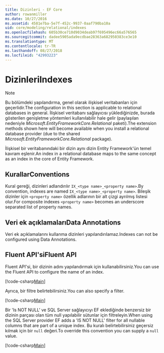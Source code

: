 ```yaml
---
title: Dizinleri - EF Core
author: rowanmiller
ms.date: 10/27/2016
ms.assetid: 4581e7ba-5e7f-452c-9937-0aaf790ba10a
uid: core/modeling/relational/indexes
ms.openlocfilehash: 605b30ce710d9034deab97f695496ec66a576565
ms.sourcegitcommit: dadee5905ada9ecdbae28363a682950383ce3e10
ms.translationtype: MT
ms.contentlocale: tr-TR
ms.lasthandoff: 08/27/2018
ms.locfileid: "42993223"
---
```

# <a name="indexes"></a><span data-ttu-id="5fdc5-102">Dizinleri</span><span class="sxs-lookup"><span data-stu-id="5fdc5-102">Indexes</span></span>

> [!NOTE]  
> <span data-ttu-id="5fdc5-103">Bu bölümdeki yapılandırma, genel olarak ilişkisel veritabanları için geçerlidir.</span><span class="sxs-lookup"><span data-stu-id="5fdc5-103">The configuration in this section is applicable to relational databases in general.</span></span> <span data-ttu-id="5fdc5-104">İlişkisel veritabanı sağlayıcısı yüklediğinizde, burada gösterilen genişletme yöntemleri kullanılabilir hale gelir (paylaşılan nedeniyle *Microsoft.EntityFrameworkCore.Relational* paketi).</span><span class="sxs-lookup"><span data-stu-id="5fdc5-104">The extension methods shown here will become available when you install a relational database provider (due to the shared *Microsoft.EntityFrameworkCore.Relational* package).</span></span>

<span data-ttu-id="5fdc5-105">İlişkisel bir veritabanındaki bir dizin aynı dizin Entity Framework'ün temel kavram eşlenir.</span><span class="sxs-lookup"><span data-stu-id="5fdc5-105">An index in a relational database maps to the same concept as an index in the core of Entity Framework.</span></span>

## <a name="conventions"></a><span data-ttu-id="5fdc5-106">Kurallar</span><span class="sxs-lookup"><span data-stu-id="5fdc5-106">Conventions</span></span>

<span data-ttu-id="5fdc5-107">Kural gereği, dizinleri adlandırılır `IX_<type name>_<property name>`.</span><span class="sxs-lookup"><span data-stu-id="5fdc5-107">By convention, indexes are named `IX_<type name>_<property name>`.</span></span> <span data-ttu-id="5fdc5-108">Bileşik dizinler için `<property name>` özellik adlarının bir alt çizgi ayrılmış listesi olur.</span><span class="sxs-lookup"><span data-stu-id="5fdc5-108">For composite indexes `<property name>` becomes an underscore separated list of property names.</span></span>

## <a name="data-annotations"></a><span data-ttu-id="5fdc5-109">Veri ek açıklamaları</span><span class="sxs-lookup"><span data-stu-id="5fdc5-109">Data Annotations</span></span>

<span data-ttu-id="5fdc5-110">Veri ek açıklamalarını kullanma dizinleri yapılandırılamaz.</span><span class="sxs-lookup"><span data-stu-id="5fdc5-110">Indexes can not be configured using Data Annotations.</span></span>

## <a name="fluent-api"></a><span data-ttu-id="5fdc5-111">Fluent API'si</span><span class="sxs-lookup"><span data-stu-id="5fdc5-111">Fluent API</span></span>

<span data-ttu-id="5fdc5-112">Fluent API'si, bir dizinin adını yapılandırmak için kullanabilirsiniz.</span><span class="sxs-lookup"><span data-stu-id="5fdc5-112">You can use the Fluent API to configure the name of an index.</span></span>

[!code-csharp[Main](../../../../samples/core/Modeling/FluentAPI/Samples/Relational/IndexName.cs?name=Model&highlight=9)]

<span data-ttu-id="5fdc5-113">Ayrıca, bir filtre belirtebilirsiniz.</span><span class="sxs-lookup"><span data-stu-id="5fdc5-113">You can also specify a filter.</span></span>

[!code-csharp[Main](../../../../samples/core/Modeling/FluentAPI/Samples/Relational/IndexFilter.cs?name=Model&highlight=9)]

<span data-ttu-id="5fdc5-114">Bir 'Is NOT NULL' ve SQL Server sağlayıcıyı EF eklediğinde benzersiz bir dizinin parçası olan tüm null yapılabilir sütunlar için filtreleyin.</span><span class="sxs-lookup"><span data-stu-id="5fdc5-114">When using the SQL Server provider EF adds a 'IS NOT NULL' filter for all nullable columns that are part of a unique index.</span></span> <span data-ttu-id="5fdc5-115">Bu kuralı belirtebilirsiniz geçersiz kılmak için bir `null` değeri.</span><span class="sxs-lookup"><span data-stu-id="5fdc5-115">To override this convention you can supply a `null` value.</span></span>

[!code-csharp[Main](../../../../samples/core/Modeling/FluentAPI/Samples/Relational/IndexNoFilter.cs?name=Model&highlight=10)]
